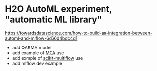 # H2O AutoML experiment, "automatic ML library"
https://towardsdatascience.com/how-to-build-an-integration-between-automl-and-mlflow-6d66d4bdc4d1
* add QARMA model
* add example of [MOA](https://moa.cms.waikato.ac.nz/) use
* add exmple of [scikit-multiflow](https://scikit-multiflow.github.io/) use
* add mlflow dev example